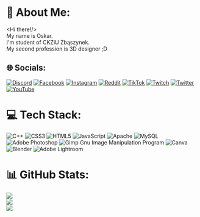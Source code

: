 # 💫 About Me:
<Hi there!/><br>My name is Oskar.<br>I'm student of CKZiU Zbąszynek.<br>My second profession is 3D designer ;D


## 🌐 Socials:
[![Discord](https://img.shields.io/badge/Discord-%237289DA.svg?logo=discord&logoColor=white)](https://discord.gg/https://discord.gg/3cvjPY5) [![Facebook](https://img.shields.io/badge/Facebook-%231877F2.svg?logo=Facebook&logoColor=white)](https://facebook.com/stroinskioskar) [![Instagram](https://img.shields.io/badge/Instagram-%23E4405F.svg?logo=Instagram&logoColor=white)](https://instagram.com/to_ten_stroik) [![Reddit](https://img.shields.io/badge/Reddit-%23FF4500.svg?logo=Reddit&logoColor=white)](https://reddit.com/user/oZiGra) [![TikTok](https://img.shields.io/badge/TikTok-%23000000.svg?logo=TikTok&logoColor=white)](https://tiktok.com/@oZiGra) [![Twitch](https://img.shields.io/badge/Twitch-%239146FF.svg?logo=Twitch&logoColor=white)](https://twitch.tv/oZiGra) [![Twitter](https://img.shields.io/badge/Twitter-%231DA1F2.svg?logo=Twitter&logoColor=white)](https://twitter.com/OskarStroinski) [![YouTube](https://img.shields.io/badge/YouTube-%23FF0000.svg?logo=YouTube&logoColor=white)](https://youtube.com/channel/UCX-E8DUQgIefw7x_YZ9fZXg) 

# 💻 Tech Stack:
![C++](https://img.shields.io/badge/c++-%2300599C.svg?style=for-the-badge&logo=c%2B%2B&logoColor=white) ![CSS3](https://img.shields.io/badge/css3-%231572B6.svg?style=for-the-badge&logo=css3&logoColor=white) ![HTML5](https://img.shields.io/badge/html5-%23E34F26.svg?style=for-the-badge&logo=html5&logoColor=white) ![JavaScript](https://img.shields.io/badge/javascript-%23323330.svg?style=for-the-badge&logo=javascript&logoColor=%23F7DF1E) ![Apache](https://img.shields.io/badge/apache-%23D42029.svg?style=for-the-badge&logo=apache&logoColor=white) ![MySQL](https://img.shields.io/badge/mysql-%2300f.svg?style=for-the-badge&logo=mysql&logoColor=white) ![Adobe Photoshop](https://img.shields.io/badge/adobephotoshop-%2331A8FF.svg?style=for-the-badge&logo=adobephotoshop&logoColor=white) ![Gimp Gnu Image Manipulation Program](https://img.shields.io/badge/Gimp-657D8B?style=for-the-badge&logo=gimp&logoColor=FFFFFF) ![Canva](https://img.shields.io/badge/Canva-%2300C4CC.svg?style=for-the-badge&logo=Canva&logoColor=white) ![Blender](https://img.shields.io/badge/blender-%23F5792A.svg?style=for-the-badge&logo=blender&logoColor=white) ![Adobe Lightroom](https://img.shields.io/badge/Adobe%20Lightroom-31A8FF.svg?style=for-the-badge&logo=Adobe%20Lightroom&logoColor=white)
# 📊 GitHub Stats:
![](https://github-readme-stats.vercel.app/api?username=stroinskioskar&theme=dark&hide_border=false&include_all_commits=false&count_private=false)<br/>
![](https://github-readme-streak-stats.herokuapp.com/?user=stroinskioskar&theme=dark&hide_border=false)<br/>
![](https://github-readme-stats.vercel.app/api/top-langs/?username=stroinskioskar&theme=dark&hide_border=false&include_all_commits=false&count_private=false&layout=compact)
